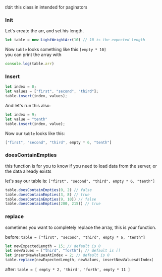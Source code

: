 *tldr*: this class in intended for paginators

### Init
Let's create the arr, and set his length.
```js
let table = new LightWeightArr(10) // 10 is the expected length
```

Now `table` looks something like this `[empty * 10]`<br/>
you can print the array with
```js
console.log(table.arr)
```

### Insert

```js
let index = 0;
let values = ["first", "second", "third"];
table.insert(index, values);
```
And let's run this also:
```js
let index = 9;
let value = "tenth"
table.insert(index, value);
```

Now our `table` looks like this:
```js
["first", "second", "third", empty * 6, "tenth"]
```

### doesContainEmpties
this function is for you to know if you need to load data from the server, or the data already exists

let's say our table is: `["first", "second", "third", empty * 6, "tenth"]`
```js
table.doesContainEmpties(0, 2) // false
table.doesContainEmpties(3, 8) // true
table.doesContainEmpties(9, 10)) // false
table.doesContainEmpties(200, 215)) // true
```

### replace
sometimes you want to completely replace the array, this is your function.

before: `table = ["first", "second", "third", empty * 6, "tenth"]`

```js
let newExpectedLength = 15; // default is 0
let newValues = ["third", "forth"]; // default is []
let insertNewValuesAtIndex = 2; // default is 0
table.replace(newExpectedLength, newValues, insertNewValuesAtIndex)
```

after: `table = [ empty * 2, 'third', 'forth', empty * 11 ]`
